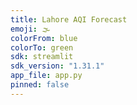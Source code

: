 ```yaml
---
title: Lahore AQI Forecast
emoji: 🌫️
colorFrom: blue
colorTo: green
sdk: streamlit
sdk_version: "1.31.1"
app_file: app.py
pinned: false
---
```

